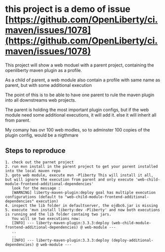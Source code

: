 # this project is a demo of issue [https://github.com/OpenLiberty/ci.maven/issues/1078](https://github.com/OpenLiberty/ci.maven/issues/1078)

This project will show a web  moduel with a parent project, containing the openliberty maven plugin as a profile.

As a child of parent, a web module also contain a profile with same name as parent, but with some additional execution

The point of this is to be able to have one parent to rule the maven plugin into all downstreams web projects.

The parent is holding the most important plugin configs, but if the web module need some additional executions, it will add it. else it will inherit all from parent.

My comany has ovr 100 web modles, so to adminster 100 copies of the plugin config, would be a nigthmare


## Steps to reproduce

```
1. check out the parnet project
2. run mvn install in the parent project to get your parent installed into the local maven repo
3. goto web module, execute mvn -Pliberty This will install it all, but will ignore the execution from parent and only execute 'web-child-module-frontend-additional-dependencies'
   look for the message :
   [WARNING] liberty-maven-plugin:deploy goal has multiple execution configurations (default to "web-child-module-frontend-additional-dependencies" execution)
4. inspect the lib folder in defaultserver, the ojdbc6.jar is missing
5. execute 'mvn install liberty:dev -Pliberty' and now both executions is running and the lib folder containg two jars.
   You will se two executions now:
   [INFO] --- liberty-maven-plugin:3.3.3:deploy (web-child-module-frontend-additional-dependencies) @ web-module ---
   ..
   ..
   [INFO] --- liberty-maven-plugin:3.3.3:deploy (deploy-additional-dependencies) @ web-module ---
   
     
```


